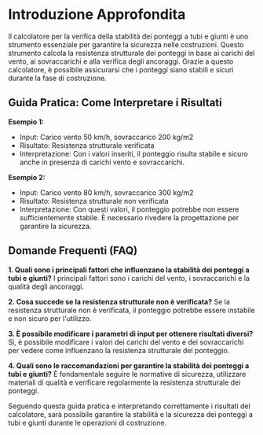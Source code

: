 # Introduzione Approfondita
Il calcolatore per la verifica della stabilità dei ponteggi a tubi e giunti è uno strumento essenziale per garantire la sicurezza nelle costruzioni. Questo strumento calcola la resistenza strutturale dei ponteggi in base ai carichi del vento, ai sovraccarichi e alla verifica degli ancoraggi. Grazie a questo calcolatore, è possibile assicurarsi che i ponteggi siano stabili e sicuri durante la fase di costruzione.

## Guida Pratica: Come Interpretare i Risultati

**Esempio 1:**
- Input: Carico vento 50 km/h, sovraccarico 200 kg/m2
- Risultato: Resistenza strutturale verificata
- Interpretazione: Con i valori inseriti, il ponteggio risulta stabile e sicuro anche in presenza di carichi vento e sovraccarichi.

**Esempio 2:**
- Input: Carico vento 80 km/h, sovraccarico 300 kg/m2
- Risultato: Resistenza strutturale non verificata
- Interpretazione: Con questi valori, il ponteggio potrebbe non essere sufficientemente stabile. È necessario rivedere la progettazione per garantire la sicurezza.

## Domande Frequenti (FAQ)

**1. Quali sono i principali fattori che influenzano la stabilità dei ponteggi a tubi e giunti?**
I principali fattori sono i carichi del vento, i sovraccarichi e la qualità degli ancoraggi.

**2. Cosa succede se la resistenza strutturale non è verificata?**
Se la resistenza strutturale non è verificata, il ponteggio potrebbe essere instabile e non sicuro per l'utilizzo.

**3. È possibile modificare i parametri di input per ottenere risultati diversi?**
Sì, è possibile modificare i valori dei carichi del vento e dei sovraccarichi per vedere come influenzano la resistenza strutturale del ponteggio.

**4. Quali sono le raccomandazioni per garantire la stabilità dei ponteggi a tubi e giunti?**
È fondamentale seguire le normative di sicurezza, utilizzare materiali di qualità e verificare regolarmente la resistenza strutturale dei ponteggi.

Seguendo questa guida pratica e interpretando correttamente i risultati del calcolatore, sarà possibile garantire la stabilità e la sicurezza dei ponteggi a tubi e giunti durante le operazioni di costruzione.